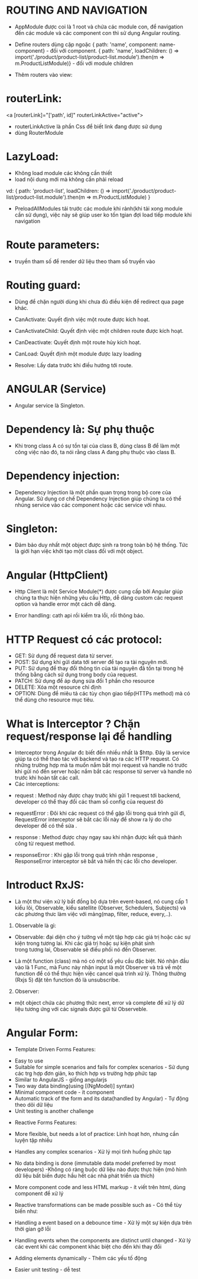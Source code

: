 # ROUTING AND NAVIGATION

- AppModule được coi là 1 root và chứa các module con, để navigation đến các module và các component con thì sử dụng
  Angular routing.
- Define routers dùng cặp ngoặc { path: 'name', component: name-component} - đối với component.
  { path: 'name', loadChildren: () => import('./product/product-list/product-list.module').then(m => m.ProductListModule)} - đối với
  module children

- Thêm routers vào view:

# routerLink:

<a routerLink="/path" routerLinkActive="active"></a>
<a [routerLink]="['path', id]" routerLinkActive="active"></a>

- routerLinkActive là phần Css để biết link đang được sử dụng
- dùng RouterModule

# LazyLoad:

- Không load module các không cần thiết
- load nội dung mới mà không cần phải reload

vd: {
path: 'product-list',
loadChildren: () => import('./product/product-list/product-list.module').then(m => m.ProductListModule)
}

- PreloadAllModules tải trước các module khi rảnh(khi tải xong module cần sử dụng), việc này sẽ giúp user ko tốn tgian đợi load tiếp module khi navigation

# Route parameters:

- truyền tham số để render dữ liệu theo tham số truyền vào

# Routing guard:

- Dùng để chặn người dùng khi chưa đủ điều kiện để redirect qua page khác.

- CanActivate: Quyết định việc một route được kích hoạt.

- CanActivateChild: Quyết định việc một children route được kích hoạt.

- CanDeactivate: Quyết định một route hủy kích hoạt.

- CanLoad: Quyết định một module được lazy loading

- Resolve: Lấy data trước khi điều hướng tới route.

# ANGULAR (Service)

- Angular service là Singleton.

# Dependency là: Sự phụ thuộc

- Khi trong class A có sự tồn tại của class B, dùng class B để làm một công việc nào đó, ta nói rằng class A đang phụ thuộc vào class B.

# Dependency injection:

- Dependency Injection là một phần quan trọng trong bộ core của Angular. Sử dụng cơ chế Dependency Injection giúp chúng ta có thể
  nhúng service vào các component hoặc các service với nhau.

# Singleton:

- Đảm bảo duy nhất một object được sinh ra trong toàn bộ hệ thống. Tức là giới hạn việc khởi tạo một class đối với một object.

# Angular (HttpClient)

- Http Client là một Service Module(\*) được cung cấp bởi Angular giúp chúng ta thực hiện những yêu cầu Http, dễ dàng custom các request
  option và handle error một cách dễ dàng.

- Error handling: cath api rồi kiểm tra lỗi, rồi thông báo.

# HTTP Request có các protocol:

- GET: Sử dụng để request data từ server.
- POST: Sử dụng khi gửi data tới server để tạo ra tài nguyên mới.
- PUT: Sử dụng để thay đổi thông tin của tài nguyên đã tồn tại trong hệ thống bằng cách sử dụng trong body của request.
- PATCH: Sử dụng để áp dụng sửa đổi 1 phần cho resource
- DELETE: Xóa một resource chỉ định
- OPTION: Dùng để miêu tả các tùy chọn giao tiếp(HTTPs method) mà có thể dùng cho resource mục tiêu.

# What is Interceptor ? Chặn request/response lại để handling

- Interceptor trong Angular đc biết đến nhiều nhất là $http. Đây là service giúp ta có thể thao tác với backend và tạo ra các HTTP request.
  Có những trường hợp mà ta muốn nắm bắt mọi request và handle nó trước khi gửi nó đến server hoặc nắm bắt các response từ server
  và handle nó trước khi hoàn tất các call.
- Các interceptions:

* request : Method này được chạy trước khi gửi 1 request tới backend, developer có thể thay đổi các tham số config của request đó

* requestError : Đôi khi các request có thể gặp lỗi trong quá trình gửi đi, RequestError interceptor sẽ bắt các lỗi này để show ra
  lý do cho developer để có thể sửa .

* response : Method được chạy ngay sau khi nhận được kết quả thành công từ request method.

* responseError : Khi gặp lỗi trong quá trình nhận response , ResponseError interceptor sẽ bắt và hiển thị các lỗi cho developer.

# Introduct RxJS:

- Là một thư viện xử lý bất đồng bộ dựa trên event-based, nó cung cấp 1 kiểu lõi, Observable, kiểu satellite (Observer, Schedulers, Subjects)
  và các phương thưc làm việc với mảng(map, filter, reduce, every,..).

1. Observable là gì:

- Observable: đại diện cho ý tưởng về một tập hợp các giá trị hoặc các sự kiện trong tương lai. Khi các giá trị hoặc sự kiện phát sinh  
  trong tương lai, Observable sẽ điều phối nó đến Observer.

- Là một function (class) mà nó có một số yêu cầu đặc biệt. Nó nhận đầu vào là 1 Func, mà Func này nhận input là một Observer và trả về một
  function để có thể thực hiện việc cancel quá trình xử lý. Thông thường (Rxjs 5) đặt tên function đó là unsubscribe.

2. Observer:

- một object chứa các phương thức next, error và complete để xử lý dữ liệu tương ứng với các signals được gửi từ Observeble.

# Angular Form:

- Template Driven Forms Features:

* Easy to use
* Suitable for simple scenarios and fails for complex scenarios - Sử dụng các trg hợp đơn giản, ko thích hợp vs trường hợp phức tạp
* Similar to AngularJS - giống angularjs
* Two way data binding(using [(NgModel)] syntax)
* Minimal component code - ít component
* Automatic track of the form and its data(handled by Angular) - Tự động theo dõi dữ liệu
* Unit testing is another challenge

- Reactive Forms Features:

* More flexible, but needs a lot of practice: Linh hoạt hơn, nhưng cần luyện tập nhiều

* Handles any complex scenarios - Xử lý mọi tình huống phức tạp

* No data binding is done (immutable data model preferred by most developers)
  -Không có ràng buộc dữ liệu nào được thực hiện (mô hình dữ liệu bất biến được hầu hết các nhà phát triển ưa thích)

* More component code and less HTML markup - ít viết trên html, dùng component để xử lý

* Reactive transformations can be made possible such as - Có thể tùy biến như:

* Handling a event based on a debounce time - Xử lý một sự kiện dựa trên thời gian gỡ lỗi

* Handling events when the components are distinct until changed -
  Xử lý các event khi các component khác biệt cho đến khi thay đổi

* Adding elements dynamically - Thêm các yếu tố động

* Easier unit testing - dễ test
